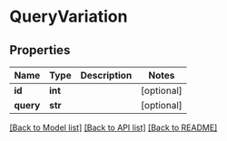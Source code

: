 # QueryVariation

## Properties

Name | Type | Description | Notes
------------ | ------------- | ------------- | -------------
**id** | **int** |  | [optional]
**query** | **str** |  | [optional]

[[Back to Model list]](../README.md#documentation-for-models) [[Back to API list]](../README.md#documentation-for-api-endpoints) [[Back to README]](../README.md)
